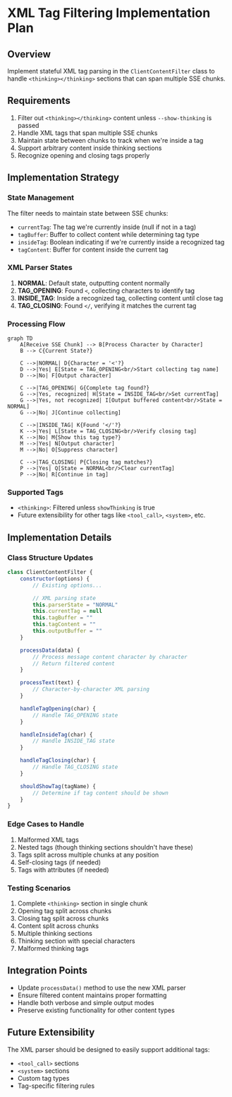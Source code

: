 # XML Tag Filtering Implementation Plan

## Overview

Implement stateful XML tag parsing in the `ClientContentFilter` class to handle `<thinking></thinking>` sections that can span multiple SSE chunks.

## Requirements

1. Filter out `<thinking></thinking>` content unless `--show-thinking` is passed
2. Handle XML tags that span multiple SSE chunks
3. Maintain state between chunks to track when we're inside a tag
4. Support arbitrary content inside thinking sections
5. Recognize opening and closing tags properly

## Implementation Strategy

### State Management

The filter needs to maintain state between SSE chunks:

- `currentTag`: The tag we're currently inside (null if not in a tag)
- `tagBuffer`: Buffer to collect content while determining tag type
- `insideTag`: Boolean indicating if we're currently inside a recognized tag
- `tagContent`: Buffer for content inside the current tag

### XML Parser States

1. **NORMAL**: Default state, outputting content normally
2. **TAG_OPENING**: Found `<`, collecting characters to identify tag
3. **INSIDE_TAG**: Inside a recognized tag, collecting content until close tag
4. **TAG_CLOSING**: Found `</`, verifying it matches the current tag

### Processing Flow

```mermaid
graph TD
    A[Receive SSE Chunk] --> B[Process Character by Character]
    B --> C{Current State?}

    C -->|NORMAL| D{Character = '<'?}
    D -->|Yes| E[State = TAG_OPENING<br/>Start collecting tag name]
    D -->|No| F[Output character]

    C -->|TAG_OPENING| G{Complete tag found?}
    G -->|Yes, recognized| H[State = INSIDE_TAG<br/>Set currentTag]
    G -->|Yes, not recognized| I[Output buffered content<br/>State = NORMAL]
    G -->|No| J[Continue collecting]

    C -->|INSIDE_TAG| K{Found '</'?}
    K -->|Yes| L[State = TAG_CLOSING<br/>Verify closing tag]
    K -->|No| M{Show this tag type?}
    M -->|Yes| N[Output character]
    M -->|No| O[Suppress character]

    C -->|TAG_CLOSING| P{Closing tag matches?}
    P -->|Yes| Q[State = NORMAL<br/>Clear currentTag]
    P -->|No| R[Continue in tag]
```

### Supported Tags

- `<thinking>`: Filtered unless `showThinking` is true
- Future extensibility for other tags like `<tool_call>`, `<system>`, etc.

## Implementation Details

### Class Structure Updates

```javascript
class ClientContentFilter {
	constructor(options) {
		// Existing options...

		// XML parsing state
		this.parserState = "NORMAL"
		this.currentTag = null
		this.tagBuffer = ""
		this.tagContent = ""
		this.outputBuffer = ""
	}

	processData(data) {
		// Process message content character by character
		// Return filtered content
	}

	processText(text) {
		// Character-by-character XML parsing
	}

	handleTagOpening(char) {
		// Handle TAG_OPENING state
	}

	handleInsideTag(char) {
		// Handle INSIDE_TAG state
	}

	handleTagClosing(char) {
		// Handle TAG_CLOSING state
	}

	shouldShowTag(tagName) {
		// Determine if tag content should be shown
	}
}
```

### Edge Cases to Handle

1. Malformed XML tags
2. Nested tags (though thinking sections shouldn't have these)
3. Tags split across multiple chunks at any position
4. Self-closing tags (if needed)
5. Tags with attributes (if needed)

### Testing Scenarios

1. Complete `<thinking>` section in single chunk
2. Opening tag split across chunks
3. Closing tag split across chunks
4. Content split across chunks
5. Multiple thinking sections
6. Thinking section with special characters
7. Malformed thinking tags

## Integration Points

- Update `processData()` method to use the new XML parser
- Ensure filtered content maintains proper formatting
- Handle both verbose and simple output modes
- Preserve existing functionality for other content types

## Future Extensibility

The XML parser should be designed to easily support additional tags:

- `<tool_call>` sections
- `<system>` sections
- Custom tag types
- Tag-specific filtering rules
